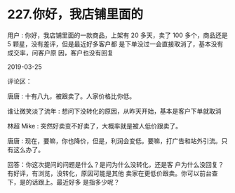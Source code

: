 # 227.你好，我店铺里面的

用户 : 你好，我店铺里面的一款商品，上架有 20 多天，卖了 100 多个，商品还是 5 颗星，没有差评，但是最近好多客户都 是下单没过一会直接取消了，基本没有成交率，问客户原 因，客户也没有回复

2019-03-25

评论区：

唐唐 : 十有八九，被跟卖了。人家价格比你低。

谁让微笑淡了流年 : 想问下没转化的原因，从昨天开始，基本是客户下单就取消

林超 Mike : 突然好卖变不好卖了，大概率就是被人低价跟卖了。

唐唐 : 现在，要嘛，你也降价，但是，利润会变低。要嘛，打广告和站外引流。只有这么办了。

回答：你这次提问的问题是什么？是问为什么没转化，还是客 户为什么没回复？ 有好评，有浏览，没转化，原因可能是其他 卖家在更低价跟卖。你可以前台查下，是的话跟上。最近好多 是指多少呢？